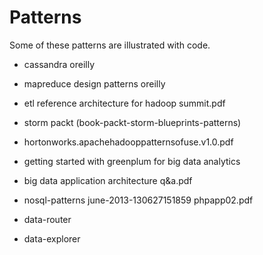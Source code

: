 # Patterns

Some of these patterns are illustrated with code.

+ cassandra oreilly
+ mapreduce design patterns oreilly
+ etl reference architecture for hadoop summit.pdf
+ storm packt (book-packt-storm-blueprints-patterns)
+ hortonworks.apachehadooppatternsofuse.v1.0.pdf
+ getting started with greenplum for big data analytics
+ big data application architecture q&a.pdf
+ nosql-patterns june-2013-130627151859 phpapp02.pdf

+ data-router
+ data-explorer
